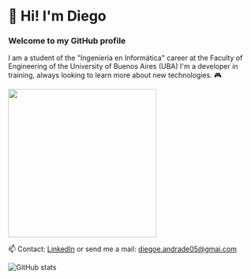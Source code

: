# 👋 Hi! I'm Diego
### Welcome to my GitHub profile

I am a student of the "Ingeniería en Informática" career at the Faculty of Engineering of the University of Buenos Aires (UBA)
I'm a developer in training, always looking to learn more about new technologies. 🎮

<img src="https://i.pinimg.com/originals/be/8a/8b/be8a8bf1a720cdf5f5c223e419dadae1.gif" width="300">

 📫 Contact: [LinkedIn](https://www.linkedin.com/in/diegoandrade) or send me a mail: diegoe.andrade05@gmai.com
 

 ![GitHub stats](https://github-readme-stats.vercel.app/api?username=dieandrde&show_icons=true&theme=radical)
